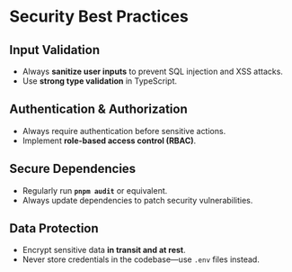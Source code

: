 <!-- .github/prompts/security.prompt.md -->

# Security Best Practices

## Input Validation

- Always **sanitize user inputs** to prevent SQL injection and XSS attacks.
- Use **strong type validation** in TypeScript.

## Authentication & Authorization

- Always require authentication before sensitive actions.
- Implement **role-based access control (RBAC)**.

## Secure Dependencies

- Regularly run **`pnpm audit`** or equivalent.
- Always update dependencies to patch security vulnerabilities.

## Data Protection

- Encrypt sensitive data **in transit and at rest**.
- Never store credentials in the codebase—use `.env` files instead.
